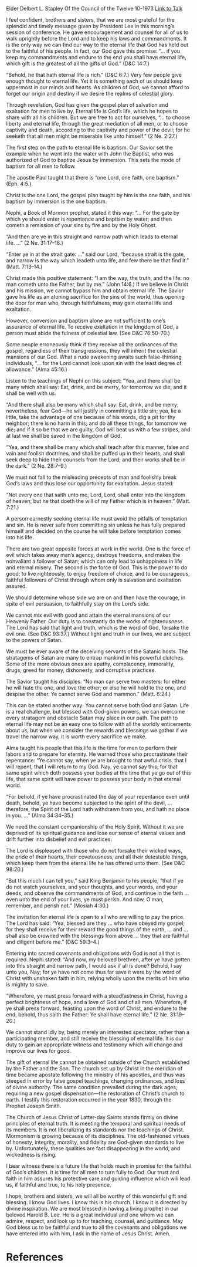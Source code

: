 Elder Delbert L. Stapley
Of the Council of the Twelve
10-1973
[Link to Talk](https://www.churchofjesuschrist.org/study/general-conference/1973/10/the-path-to-eternal-life?lang=eng)

I feel confident, brothers and sisters, that we are most grateful for the splendid and timely message given by President Lee in this morning’s session of conference. He gave encouragement and counsel for all of us to walk uprightly before the Lord and to keep his laws and commandments. It is the only way we can find our way to the eternal life that God has held out to the faithful of his people. In fact, our God gave this promise: “… if you keep my commandments and endure to the end you shall have eternal life, which gift is the greatest of all the gifts of God.” (D&C 14:7.)

“Behold, he that hath eternal life is rich.” (D&C 6:7.) Very few people give enough thought to eternal life. Yet it is something each of us should keep uppermost in our minds and hearts. As children of God, we cannot afford to forget our origin and destiny if we desire the realms of celestial glory.

Through revelation, God has given the gospel plan of salvation and exaltation for men to live by. Eternal life is God’s life, which he hopes to share with all his children. But we are free to act for ourselves, “… to choose liberty and eternal life, through the great mediation of all men, or to choose captivity and death, according to the captivity and power of the devil; for he seeketh that all men might be miserable like unto himself.” (2 Ne. 2:27.)

The first step on the path to eternal life is baptism. Our Savior set the example when he went into the water with John the Baptist, who was authorized of God to baptize Jesus by immersion. This sets the mode of baptism for all men to follow.

The apostle Paul taught that there is “one Lord, one faith, one baptism.” (Eph. 4:5.)

Christ is the one Lord, the gospel plan taught by him is the one faith, and his baptism by immersion is the one baptism.

Nephi, a Book of Mormon prophet, stated it this way: “… For the gate by which ye should enter is repentance and baptism by water; and then cometh a remission of your sins by fire and by the Holy Ghost.

“And then are ye in this straight and narrow path which leads to eternal life. …” (2 Ne. 31:17–18.)

“Enter ye in at the strait gate: …” said our Lord, “because strait is the gate, and narrow is the way which leadeth unto life, and few there be that find it.” (Matt. 7:13–14.)

Christ made this positive statement: “I am the way, the truth, and the life: no man cometh unto the Father, but by me.” (John 14:6.) If we believe in Christ and his mission, we cannot bypass him and obtain eternal life. The Savior gave his life as an atoning sacrifice for the sins of the world, thus opening the door for man who, through faithfulness, may gain eternal life and exaltation.

However, conversion and baptism alone are not sufficient to one’s assurance of eternal life. To receive exaltation in the kingdom of God, a person must abide the fulness of celestial law. (See D&C 76:50–70.)

Some people erroneously think if they receive all the ordinances of the gospel, regardless of their transgressions, they will inherit the celestial mansions of our God. What a rude awakening awaits such false-thinking individuals, “… for the Lord cannot look upon sin with the least degree of allowance.” (Alma 45:16.)

Listen to the teachings of Nephi on this subject: “Yea, and there shall be many which shall say: Eat, drink, and be merry, for tomorrow we die; and it shall be well with us.

“And there shall also be many which shall say: Eat, drink, and be merry; nevertheless, fear God—he will justify in committing a little sin; yea, lie a little, take the advantage of one because of his words, dig a pit for thy neighbor; there is no harm in this; and do all these things, for tomorrow we die; and if it so be that we are guilty, God will beat us with a few stripes, and at last we shall be saved in the kingdom of God.

“Yea, and there shall be many which shall teach after this manner, false and vain and foolish doctrines, and shall be puffed up in their hearts, and shall seek deep to hide their counsels from the Lord; and their works shall be in the dark.” (2 Ne. 28:7–9.)

We must not fall to the misleading precepts of man and foolishly break God’s laws and thus lose our opportunity for exaltation. Jesus stated:

“Not every one that saith unto me, Lord, Lord, shall enter into the kingdom of heaven; but he that doeth the will of my Father which is in heaven.” (Matt. 7:21.)

A person earnestly seeking eternal life must avoid the pitfalls of temptation and sin. He is never safe from committing sin unless he has fully prepared himself and decided on the course he will take before temptation comes into his life.

There are two great opposite forces at work in the world. One is the force of evil which takes away man’s agency, destroys freedoms, and makes the nonvaliant a follower of Satan; which can only lead to unhappiness in life and eternal misery. The second is the force of God. This is the power to do good; to live righteously, to enjoy freedom of choice, and to be courageous, faithful followers of Christ through whom only is salvation and exaltation assured.

We should determine whose side we are on and then have the courage, in spite of evil persuasion, to faithfully stay on the Lord’s side.

We cannot mix evil with good and attain the eternal mansions of our Heavenly Father. Our duty is to constantly do the works of righteousness. The Lord has said that light and truth, which is the word of God, forsake the evil one. (See D&C 93:37.) Without light and truth in our lives, we are subject to the powers of Satan.

We must be ever aware of the deceiving servants of the Satanic hosts. The stratagems of Satan are many to entrap mankind in his powerful clutches. Some of the more obvious ones are apathy, complacency, immorality, drugs, greed for money, dishonesty, and corruptive practices.

The Savior taught his disciples: “No man can serve two masters: for either he will hate the one, and love the other; or else he will hold to the one, and despise the other. Ye cannot serve God and mammon.” (Matt. 6:24.)

This can be stated another way: You cannot serve both God and Satan. Life is a real challenge, but blessed with God-given powers, we can overcome every stratagem and obstacle Satan may place in our path. The path to eternal life may not be an easy one to follow with all the worldly enticements about us, but when we consider the rewards and blessings we gather if we travel the narrow way, it is worth every sacrifice we make.

Alma taught his people that this life is the time for men to perform their labors and to prepare for eternity. He warned those who procrastinate their repentance: “Ye cannot say, when ye are brought to that awful crisis, that I will repent, that I will return to my God. Nay, ye cannot say this; for that same spirit which doth possess your bodies at the time that ye go out of this life, that same spirit will have power to possess your body in that eternal world.

“For behold, if ye have procrastinated the day of your repentance even until death, behold, ye have become subjected to the spirit of the devil, … therefore, the Spirit of the Lord hath withdrawn from you, and hath no place in you. …” (Alma 34:34–35.)

We need the constant companionship of the Holy Spirit. Without it we are deprived of its spiritual guidance and lose our sense of eternal values and drift further into disbelief and evil practices.

The Lord is displeased with those who do not forsake their wicked ways, the pride of their hearts, their covetousness, and all their detestable things, which keep them from the eternal life he has offered unto them. (See D&C 98:20.)

“But this much I can tell you,” said King Benjamin to his people, “that if ye do not watch yourselves, and your thoughts, and your words, and your deeds, and observe the commandments of God, and continue in the faith … even unto the end of your lives, ye must perish. And now, O man, remember, and perish not.” (Mosiah 4:30.)

The invitation for eternal life is open to all who are willing to pay the price. The Lord has said: “Yea, blessed are they … who have obeyed my gospel; for they shall receive for their reward the good things of the earth, … and … shall also be crowned with the blessings from above … they that are faithful and diligent before me.” (D&C 59:3–4.)

Entering into sacred covenants and obligations with God is not all that is required. Nephi stated: “And now, my beloved brethren, after ye have gotten into this straight and narrow path, I would ask if all is done? Behold, I say unto you, Nay; for ye have not come thus far save it were by the word of Christ with unshaken faith in him, relying wholly upon the merits of him who is mighty to save.

“Wherefore, ye must press forward with a steadfastness in Christ, having a perfect brightness of hope, and a love of God and of all men. Wherefore, if ye shall press forward, feasting upon the word of Christ, and endure to the end, behold, thus saith the Father: Ye shall have eternal life.” (2 Ne. 31:19–20.)

We cannot stand idly by, being merely an interested spectator, rather than a participating member, and still receive the blessing of eternal life. It is our duty to gain an appropriate witness and testimony which will change and improve our lives for good.

The gift of eternal life cannot be obtained outside of the Church established by the Father and the Son. The church set up by Christ in the meridian of time became apostate following the ministry of his apostles, and thus was steeped in error by false gospel teachings, changing ordinances, and loss of divine authority. The same condition prevailed during the dark ages, requiring a new gospel dispensation—the restoration of Christ’s church to earth. I testify this restoration occurred in the year 1830, through the Prophet Joseph Smith.

The Church of Jesus Christ of Latter-day Saints stands firmly on divine principles of eternal truth. It is meeting the temporal and spiritual needs of its members. It is not liberalizing its standards nor the teachings of Christ. Mormonism is growing because of its disciplines. The old-fashioned virtues of honesty, integrity, morality, and fidelity are God-given standards to live by. Unfortunately, these qualities are fast disappearing in the world, and wickedness is rising.

I bear witness there is a future life that holds much in promise for the faithful of God’s children. It is time for all men to turn fully to God. Our trust and faith in him assures his protective care and guiding influence which will lead us, if faithful and true, to his holy presence.

I hope, brothers and sisters, we will all be worthy of this wonderful gift and blessing. I know God lives. I know this is his church. I know it is directed by divine inspiration. We are most blessed in having a living prophet in our beloved Harold B. Lee. He is a great individual and one whom we can admire, respect, and look up to for teaching, counsel, and guidance. May God bless us to be faithful and true to all the covenants and obligations we have entered into with him, I ask in the name of Jesus Christ. Amen.

# References
